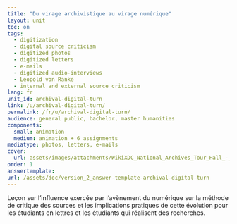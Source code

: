 ```yaml
---
title: "Du virage archivistique au virage numérique"
layout: unit
toc: on
tags:
  - digitization
  - digital source criticism
  - digitized photos
  - digitized letters
  - e-mails
  - digitized audio-interviews
  - Leopold von Ranke
  - internal and external source criticism
lang: fr
unit_id: archival-digital-turn
link: /u/archival-digital-turn/
permalink: /fr/u/archival-digital-turn/
audience: general public, bachelor, master humanities
components:
  small: animation
  medium: animation + 6 assignments
mediatype: photos, letters, e-mails
cover:
  url: assets/images/attachments/WikiXDC_National_Archives_Tour_Hall_-_Stierch.jpg
order: 1
answertemplate:
url: /assets/doc/version_2_answer-template-archival-digital-turn
---
```


Leçon sur l’influence exercée par l’avènement du numérique sur la méthode de critique des sources et les implications pratiques de cette évolution pour les étudiants en lettres et les étudiants qui réalisent des recherches.


<!-- more -->
